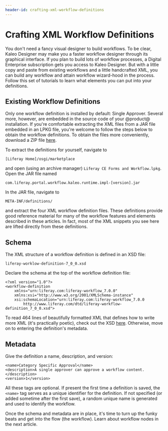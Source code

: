 ```yaml
---
header-id: crafting-xml-workflow-definitions
---
```


# Crafting XML Workflow Definitions

You don't need a fancy visual designer to build workflows. To be clear, Kaleo
Designer may make you a faster workflow designer through its graphical
interface. If you plan to build lots of workflow processes, a Digital Enterprise
subscription gets you access to Kaleo Designer. But with a little copy and paste
from existing workflows and a little handcrafted XML, you can build any workflow
and attain workflow wizard-hood in the process. Follow this set of tutorials to
learn what elements you can put into your definitions.

## Existing Workflow Definitions

Only one workflow definition is installed by default: Single Approver. Several
more, however, are embedded in the source code of your @product@ installation.
If you're comfortable extracting the XML files from a JAR file embedded in an
LPKG file, you're welcome to follow the steps below to obtain the workflow
definitions. To obtain the files more conveniently, download a ZIP file
[here](https://dev.liferay.com/documents/10184/1530512/Workflow+Definitions+Zip).

To extract the definitions for yourself, navigate to 

    [Liferay Home]/osgi/marketplace

and open (using an archive manager) `Liferay CE Forms and Workflow.lpkg`. Open
the JAR file named

    com.liferay.portal.workflow.kaleo.runtime.impl-[version].jar
 
In the JAR file, navigate to 

    META-INF/definitions/

and extract the four XML workflow definition files. These definitions provide
good reference material for many of the workflow features and elements described
in these articles. In fact, most of the XML snippets you see here are lifted
directly from these definitions.

## Schema

The XML structure of a workflow definition is defined in an XSD file:

    liferay-worklow-definition-7_0_0.xsd

Declare the schema at the top of the workflow definition file:

    <?xml version="1.0"?>
    <workflow-definition
        xmlns="urn:liferay.com:liferay-workflow_7.0.0"
        xmlns:xsi="http://www.w3.org/2001/XMLSchema-instance" 
        xsi:schemaLocation="urn:liferay.com:liferay-workflow_7.0.0 
            http://www.liferay.com/dtd/liferay-workflow-definition_7_0_0.xsd">

To read 464 lines of beautifully formatted XML that defines how to write more
XML (it's practically poetic), check out the XSD
[here](https://www.liferay.com/dtd/liferay-workflow-definition_7_0_0.xsd).
Otherwise, move on to entering the definition's metadata.

## Metadata

Give the definition a name, description, and version:

    <name>Category Specific Approval</name>
    <description>A single approver can approve a workflow content.</description>
	<version>1</version>

All these tags are optional. If present the first time a definition is saved,
the `<name>` tag serves as a unique identifier for the definition. If not
specified (or added sometime after the first save), a random unique name is
generated and used to identify the workflow. 

Once the schema and metadata are in place, it's time to turn up the funky beats
and get into the flow (the workflow). Learn about workflow nodes in the next
article.
